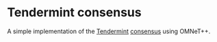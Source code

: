 # Tendermint consensus

A simple implementation of the [Tendermint](https://tendermint.com/) [consensus](https://arxiv.org/pdf/1809.09858.pdf) using OMNeT++.
